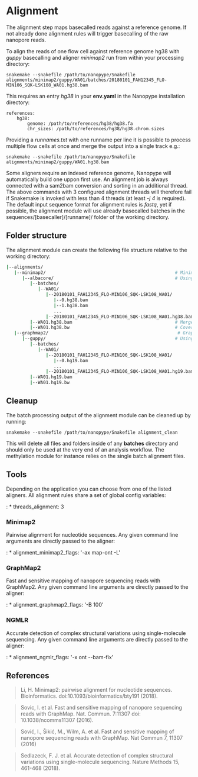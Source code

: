 # Alignment

The alignment step maps basecalled reads against a reference genome. If not already done alignment rules will trigger basecalling of the raw nanopore reads.

To align the reads of one flow cell against reference genome hg38 with *guppy* basecalling and aligner *minimap2* run from within your processing directory:

    snakemake --snakefile /path/to/nanopype/Snakefile alignments/minimap2/guppy/WA01/batches/20180101_FAH12345_FLO-MIN106_SQK-LSK108_WA01.hg38.bam

This requires an entry *hg38* in your **env.yaml** in the Nanopype installation directory:

    references:
        hg38:
            genome: /path/to/references/hg38/hg38.fa
            chr_sizes: /path/to/references/hg38/hg38.chrom.sizes

Providing a *runnames.txt* with one runname per line it is possible to process multiple flow cells at once and merge the output into a single track e.g.:

    snakemake --snakefile /path/to/nanopype/Snakefile alignments/minimap2/guppy/WA01.hg38.bam

Some aligners require an indexed reference genome, Nanopype will automatically build one uppon first use. An alignment job is always connected with a sam2bam conversion and sorting in an additional thread. The above commands with 3 configured alignment threads will therefore fail if Snakemake is invoked with less than 4 threads (at least *-j 4* is required). The default input sequence format for alignment rules is *fastq*, yet if possible, the alignment module will use already basecalled batches in the sequences/[basecaller]/[runname]/ folder of the working directory.

## Folder structure

The alignment module can create the following file structure relative to the working directory:

```sh
|--alignments/
   |--minimap2/                                                 # Minimap2 alignment
      |--albacore/                                              # Using albacore basecalling
         |--batches/
            |--WA01/
               |--20180101_FAH12345_FLO-MIN106_SQK-LSK108_WA01/
                  |--0.hg38.bam
                  |--1.hg38.bam
                  ...
               |--20180101_FAH12345_FLO-MIN106_SQK-LSK108_WA01.hg38.bam
         |--WA01.hg38.bam                                       # Merged flow-cells
         |--WA01.hg38.bw                                        # Coverage track
   |--graphmap2/                                                 # GraphMap2 alignment
      |--guppy/                                                 # Using guppy basecalling
         |--batches/
            |--WA01/
               |--20180101_FAH12345_FLO-MIN106_SQK-LSK108_WA01/
                  |--0.hg19.bam
                  ...
               |--20180101_FAH12345_FLO-MIN106_SQK-LSK108_WA01.hg19.bam
         |--WA01.hg19.bam
         |--WA01.hg19.bw
```

## Cleanup

The batch processing output of the alignment module can be cleaned up by running:

    snakemake --snakefile /path/to/nanopype/Snakefile alignment_clean

This will delete all files and folders inside of any **batches** directory and should only be used at the very end of an analysis workflow. The methylation module for instance relies on the single batch alignment files.

## Tools

Depending on the application you can choose from one of the listed aligners. All alignment rules share a set of global config variables:

:   * threads_alignment: 3

### Minimap2

Pairwise alignment for nucleotide sequences. Any given command line arguments are directly passed to the aligner:

:   * alignment_minimap2_flags: '-ax map-ont -L'

### GraphMap2

Fast and sensitive mapping of nanopore sequencing reads with GraphMap2. Any given command line arguments are directly passed to the aligner:

:   * alignment_graphmap2_flags: '-B 100'

### NGMLR

Accurate detection of complex structural variations using single-molecule sequencing. Any given command line arguments are directly passed to the aligner:

:   * alignment_ngmlr_flags: '-x ont --bam-fix'

## References

>Li, H. Minimap2: pairwise alignment for nucleotide sequences. Bioinformatics. doi:10.1093/bioinformatics/bty191 (2018).

>Sovic, I. et al. Fast and sensitive mapping of nanopore sequencing reads with GraphMap. Nat. Commun. 7:11307 doi: 10.1038/ncomms11307 (2016).

>Sović, I., Šikić, M., Wilm, A. et al. Fast and sensitive mapping of nanopore sequencing reads with GraphMap. Nat Commun 7, 11307 (2016)

>Sedlazeck, F. J. et al. Accurate detection of complex structural variations using single-molecule sequencing. Nature Methods 15, 461-468 (2018).
